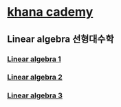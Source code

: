 # [khana cademy](https://www.khanacademy.org/) 

## Linear algebra 선형대수학

### [Linear algebra 1](https://www.youtube.com/playlist?list=PLHS0dhO-KTu5RFTG_8a_ggtFID1hmDa-M)

### [Linear algebra 2](https://www.youtube.com/playlist?list=PLHS0dhO-KTu6lOg6OpLACerQLmoPTTDdL)

### [Linear algebra 3](https://www.youtube.com/playlist?list=PLHS0dhO-KTu6VclEKlQNcZc4kbH-psLa0)